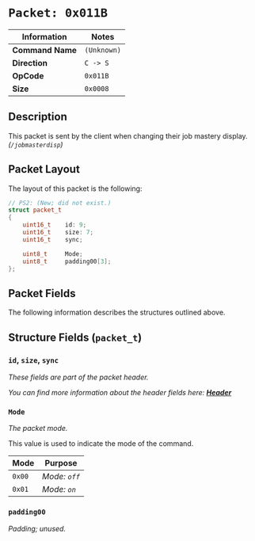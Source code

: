# `Packet: 0x011B`

| Information               | Notes |
|---                        |---    |
| **Command Name**          | `(Unknown)` |
| **Direction**             | `C -> S` |
| **OpCode**                | `0x011B` |
| **Size**                  | `0x0008` |

## Description

This packet is sent by the client when changing their job mastery display. _(`/jobmasterdisp`)_

## Packet Layout

The layout of this packet is the following:

```cpp
// PS2: (New; did not exist.)
struct packet_t
{
    uint16_t    id: 9;
    uint16_t    size: 7;
    uint16_t    sync;

    uint8_t     Mode;
    uint8_t     padding00[3];
};
```

## Packet Fields

The following information describes the structures outlined above.

## Structure Fields (`packet_t`)

### `id`, `size`, `sync`

_These fields are part of the packet header._

_You can find more information about the header fields here: [**Header**](/world/HEADER.md)_

### `Mode`

_The packet mode._

This value is used to indicate the mode of the command.

| Mode | Purpose |
| --- | --- |
| `0x00` | _Mode: `off`_ |
| `0x01` | _Mode: `on`_ |

### `padding00`

_Padding; unused._
